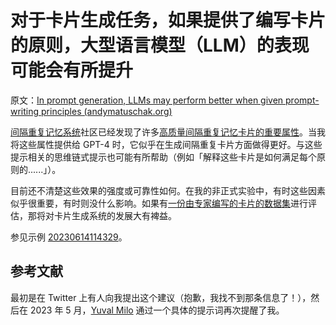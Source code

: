 # 对于卡片生成任务，如果提供了编写卡片的原则，大型语言模型（LLM）的表现可能会有所提升

原文：[In prompt generation, LLMs may perform better when given prompt-writing principles (andymatuschak.org)](https://notes.andymatuschak.org/zrqgkr9n3eCMNsAPDsRozt3HLd8nRT5nVASc)

[间隔重复记忆系统](https://notes.andymatuschak.org/z4eXdSMJFv2qVGXSUEKH4vdcHBrLHcFY1ZGfC)社区已经发现了许多[高质量间隔重复记忆卡片的重要属性](https://notes.andymatuschak.org/z42J1vxsMjhkdbrqVfoqjiEesSzfaEqurBtoJ)。当我将这些属性提供给 GPT-4 时，它似乎在生成间隔重复卡片方面做得更好。与这些提示相关的思维链式提示也可能有所帮助（例如「解释这些卡片是如何满足每个原则的......」）。

目前还不清楚这些效果的强度或可靠性如何。在我的非正式实验中，有时这些因素似乎很重要，有时则没什么影响。如果有[一份由专家编写的卡片的数据集](https://notes.andymatuschak.org/z6ZUDZaQrh43M64sHsZL48QZVKcFKQsTi4kTY)进行评估，那将对卡片生成系统的发展大有裨益。

参见示例 [20230614114329](https://notes.andymatuschak.org/z5yuB8kkYToFBYYpoYQkehPEKWKb66JWw4X1d)。

## 参考文献

最初是在 Twitter 上有人向我提出这个建议（抱歉，我找不到那条信息了！），然后在 2023 年 5 月，[Yuval Milo](https://notes.andymatuschak.org/zJ55L18u5sagXqnMWh5szwfZ388oGQbyfW3) 通过一个具体的提示词再次提醒了我。